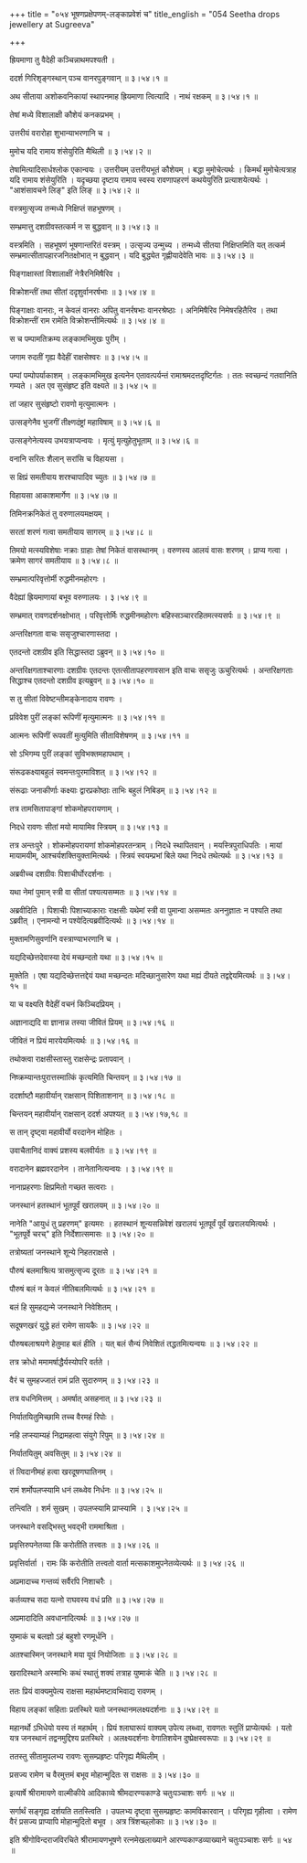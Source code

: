 +++
title = "०५४ भूषणप्रक्षेपणम्-लङ्काप्रवेशं च"
title_english = "054 Seetha drops jewellery at Sugreeva"

+++


ह्रियमाणा तु वैदेही कञ्चिन्नाथमपश्यती ।  

ददर्श गिरिशृङ्गस्थान् पञ्च वानरपुङ्गवान्  ॥  ३।५४।१  ॥   

अथ सीताया अशोकवनिकायां स्थापनमाह ह्रियमाणा त्वित्यादि । नाथं रक्षकम्  ॥ 
३।५४।१  ॥   

  

तेषां मध्ये विशालाक्षी कौशेयं कनकप्रभम् ।  

उत्तरीयं वरारोहा शुभान्याभरणानि च ।  

मुमोच यदि रामाय शंसेयुरिति मैथिली  ॥  ३।५४।२  ॥   

तेषामित्यादिसार्धश्लोक एकान्वयः । उत्तरीयम् उत्तरीयभूतं कौशेयम् । बद्धा
मुमोचेत्यर्थः । किमर्थं मुमोचेत्यत्राह यदि रामाय शंसेयुरिति । यदृच्छया
दृष्टाय रामाय स्वस्य रावणापहरणं कथयेयुरिति प्रत्याशयेत्यर्थः ।
"आशंसावचने लिङ्" इति लिङ्  ॥  ३।५४।२  ॥   

  

वस्त्रमुत्सृज्य तन्मध्ये निक्षिप्तं सहभूषणम् ।  

सम्भ्रमात्तु दशग्रीवस्तत्कर्म न स बुद्धवान्  ॥  ३।५४।३  ॥   

वस्त्रमिति । सहभूषणं भूषणान्तरितं वस्त्रम् । उत्सृज्य उन्मुच्य ।
तन्मध्ये सीतया निक्षिप्तमिति यत् तत्कर्म सम्भ्रमात्सीतापहारजनितक्षोभात्
न बुद्धवान् । यदि बुद्ध्येत गृह्णीयादेवेति भावः  ॥  ३।५४।३  ॥   

  

पिङ्गाक्षास्तां विशालाक्षीं नेत्रैरनिमिषैरिव ।  

विक्रोशन्तीं तथा सीतां ददृशुर्वानरर्षभाः  ॥  ३।५४।४  ॥   

पिङ्गाक्षाः वानराः, न केवलं वानराः अपितु वानर्रषभाः वानरश्रेष्ठाः ।
अनिमिषैरिव निमेषरहितैरिव । तथा विक्रोशन्तीं राम रामेति
विक्रोशन्तीमित्यर्थः  ॥  ३।५४।४  ॥   

  

स च पम्पामतिक्रम्य लङ्कामभिमुखः पुरीम् ।  

जगाम रुदतीं गृह्य वैदेहीं राक्षसेश्वरः  ॥  ३।५४।५  ॥   

पम्पां पम्पोपर्याकाशम् । लङ्कामभिमुख इत्यनेन एतावत्पर्यन्तं
रामाश्रमदत्तदृष्टिर्गतः । ततः स्वच्छन्दं गतवानिति गम्यते । अत एव
सुसंहृष्ट इति वक्ष्यते  ॥  ३।५४।५  ॥   

  

तां जहार सुसंहृष्टो रावणो मृत्युमात्मनः ।  

उत्सङ्गेनैव भुजगीं तीक्ष्णदंष्ट्रां महाविषाम्  ॥  ३।५४।६  ॥   

उत्सङ्गेनेत्यस्य उभयत्राप्यन्वयः । मृत्युं मृत्युहेतुभूताम्  ॥  ३।५४।६
 ॥   

  

वनानि सरितः शैलान् सरांसि च विहायसा ।  

स क्षिप्रं समतीयाय शरश्चापादिव च्युतः  ॥  ३।५४।७  ॥   

विहायसा आकाशमार्गेण  ॥  ३।५४।७  ॥   

  

तिमिनक्रनिकेतं तु वरुणालयमक्षयम् ।  

सरतां शरणं गत्वा समतीयाय सागरम्  ॥  ३।५४।८  ॥   

तिमयो मत्स्यविशेषाः नक्राः ग्राहाः तेषां निकेतं वासस्थानम् । वरुणस्य
आलयं वासः शरणम् । प्राप्य गत्वा । क्रमेण सागरं समतीयाय  ॥  ३।५४।८  ॥   

  

सम्भ्रमात्परिवृत्तोर्मी रुद्धमीनमहोरगः ।  

वैदेह्यां ह्रियमाणायां बभूव वरुणालयः । ३।५४।९  ॥   

सम्भ्रमात् रावणदर्शनक्षोभात् । परिवृत्तोर्मिः रुद्धमीनमहोरगः
बहिस्सञ्चाररहितमत्स्यसर्पः  ॥  ३।५४।९  ॥   

  

अन्तरिक्षगता वाचः ससृजुश्चारणास्तदा ।  

एतदन्तो दशग्रीव इति सिद्धास्तदा ऽब्रुवन्  ॥  ३।५४।१०  ॥   

अन्तरिक्षगताश्चारणाः दशग्रीवः एतदन्तः एतत्सीतापहरणावसान इति वाचः ससृजुः
ऊचुरित्यर्थः । अन्तरिक्षगताः सिद्धाश्च एतदन्तो दशग्रीव इत्यब्रुवन्  ॥ 
३।५४।१०  ॥   

  

स तु सीतां विवेष्टन्तीमङ्केनादाय रावणः ।  

प्रविवेश पुरीं लङ्कां रूपिणीं मृत्युमात्मनः  ॥  ३।५४।११  ॥   

आत्मनः रूपिणीं रूपवतीं मुत्युमिति सीताविशेषणम्  ॥  ३।५४।११  ॥   

  

सो ऽभिगम्य पुरीं लङ्कां सुविभक्तमहापथाम् ।  

संरूढकक्ष्याबहुलं स्वमन्तःपुरमाविशत्  ॥  ३।५४।१२  ॥   

संरूढाः जनाकीर्णाः कक्ष्याः द्वारप्रकोष्ठाः ताभिः बहुलं निबिडम्  ॥ 
३।५४।१२  ॥   

  

तत्र तामसितापाङ्गां शोकमोहपरायणाम् ।  

निदधे रावणः सीतां मयो मायामिव स्त्रियम्  ॥  ३।५४।१३  ॥   

तत्र अन्तःपुरे । शोकमोहपरायणां शोकमोहपरतन्त्राम् । निदधे स्थापितवान् ।
मयस्त्रिपुराधिपतिः । मायां मायामयीम्, आश्चर्यशक्तियुक्तामित्यर्थः ।
स्त्रियं स्वयम्प्रभां बिले यथा निदधे तथेत्यर्थः  ॥  ३।५४।१३  ॥   

  

अब्रवीच्च दशग्रीवः पिशाचीर्घोरदर्शनाः ।  

यथा नेमां पुमान् स्त्री वा सीतां पश्यत्यसम्मतः  ॥  ३।५४।१४  ॥   

अब्रवीदिति । पिशाचीः पिशाच्याकाराः राक्षसीः यथेमां स्त्री वा पुमान्वा
असम्मतः अननुज्ञातः न पश्यति तथा ऽब्रवीत् । एनामन्यो न
पश्येदित्यब्रवीदित्यर्थः  ॥  ३।५४।१४  ॥   

  

मुक्तामणिसुवर्णानि वस्त्राण्याभरणानि च ।  

यद्यदिच्छेत्तदेवास्या देयं मच्छन्दतो यथा  ॥  ३।५४।१५  ॥   

मुक्तेति । एषा यद्यदिच्छेत्तत्तद्देयं यथा मच्छन्दतः मदिच्छानुसारेण यथा
मह्यं दीयते तद्वद्देयमित्यर्थः  ॥  ३।५४।१५  ॥   

  

या च वक्ष्यति वैदेहीं वचनं किञ्चिदप्रियम् ।  

अज्ञानाद्यदि वा ज्ञानान्न तस्या जीवितं प्रियम्  ॥  ३।५४।१६  ॥   

जीवितं न प्रियं मारयेयमित्यर्थः  ॥  ३।५४।१६  ॥   

  

तथोक्त्वा राक्षसीस्तास्तु राक्षसेन्द्रः प्रतापवान् ।  

निष्क्रम्यान्तःपुरात्तस्मात्किं कृत्यमिति चिन्तयन्  ॥  ३।५४।१७  ॥   

ददर्शाष्टौ महावीर्यान् राक्षसान् पिशिताशनान्  ॥  ३।५४।१८  ॥   

चिन्तयन् महावीर्यान् राक्षसान् ददर्श अपश्यत्  ॥  ३।५४।१७,१८  ॥   

  

स तान् दृष्ट्वा महावीर्यो वरदानेन मोहितः ।  

उवाचैतानिदं वाक्यं प्रशस्य बलवीर्यतः  ॥  ३।५४।१९  ॥   

वरादानेन ब्रह्मवरदानेन । तानेतानित्यन्वयः । ३।५४।१९  ॥   

  

नानाप्रहरणाः क्षिप्रमितो गच्छत सत्वराः ।  

जनस्थानं हतस्थानं भूतपूर्वं खरालयम्  ॥  ३।५४।२०  ॥   

नानेति "आयुधं तु प्रहरणम्" इत्यमरः । हतस्थानं शून्यसन्निवेशं खरालयं
भूतपूर्वं पूर्वं खरालयमित्यर्थः । "भूतपूर्वे चरच्" इति निर्देशात्समासः
 ॥  ३।५४।२०  ॥   

  

तत्रोष्यतां जनस्थाने शून्ये निहतराक्षसे ।  

पौरुषं बलमाश्रित्य त्रासमुत्सृज्य दूरतः  ॥  ३।५४।२१  ॥   

पौरुषं बलं न केवलं नीतिबलमित्यर्थः  ॥  ३।५४।२१  ॥   

  

बलं हि सुमहद्यन्मे जनस्थाने निवेशितम् ।  

सदूषणखरं युद्धे हतं रामेण सायकैः  ॥  ३।५४।२२  ॥   

पौरुषबलाश्रयणे हेतुमाह बलं हीति । यत् बलं सैन्यं निवेशितं
तद्धतमित्यन्वयः  ॥  ३।५४।२२  ॥   

  

तत्र क्रोधो ममामर्षाद्धैर्यस्योपरि वर्तते ।  

वैरं च सुमहज्जातं रामं प्रति सुदारुणम्  ॥  ३।५४।२३  ॥   

तत्र वधनिमित्तम् । अमर्षात् असहनात्  ॥  ३।५४।२३  ॥   

  

निर्यातयितुमिच्छामि तच्च वैरमहं रिपोः ।  

नहि लप्स्याम्यहं निद्रामहत्वा संयुगे रिपुम्  ॥  ३।५४।२४  ॥   

निर्यातयितुम् अवसितुम्  ॥  ३।५४।२४  ॥   

  

तं त्विदानीमहं हत्वा खरदूषणघातिनम् ।  

रामं शर्मोपलप्स्यामि धनं लब्ध्वेव निर्धनः  ॥  ३।५४।२५  ॥   

तन्त्विति । शर्म सुखम् । उपलप्स्यामि प्राप्स्यामि । ३।५४।२५  ॥   

  

जनस्थाने वसद्भिस्तु भवद्भी राममाश्रिता ।  

प्रवृत्तिरुपनेतव्या किं करोतीति तत्त्वतः  ॥  ३।५४।२६  ॥   

प्रवृत्तिर्वार्ता । रामः किं करोतीति तत्त्वतो वार्ता
मत्सकाशमुपनेतव्येत्यर्थः  ॥  ३।५४।२६  ॥   

  

अप्रमादाच्च गन्तव्यं सर्वैरपि निशाचरैः ।  

कर्तव्यश्च सदा यत्नो राघवस्य वधं प्रति  ॥  ३।५४।२७  ॥   

अप्रमादादिति अवधानादित्यर्थः  ॥  ३।५४।२७  ॥   

  

युष्माकं च बलज्ञो ऽहं बहुशो रणमूर्धनि ।  

अतश्चास्मिन् जनस्थाने मया यूयं नियोजिताः  ॥  ३।५४।२८  ॥   

खरादिस्थाने अस्माभिः कथं स्थातुं शक्यं तत्राह युष्माकं चेति  ॥  ३।५४।२८
 ॥   

  

ततः प्रियं वाक्यमुपेत्य राक्षसा महार्थमष्टावभिवाद्य रावणम् ।  

विहाय लङ्कां सहिताः प्रतस्थिरे यतो जनस्थानमलक्ष्यदर्शनाः  ॥  ३।५४।२९  ॥   

महानर्थो ऽभिधेयो यस्य तं महार्थम् । प्रियं श्लाघारूपं वाक्यम् उपेत्य
लब्ध्वा, रावणतः स्तुतिं प्राप्येत्यर्थः । यतो यत्र जनस्थानं
तद्वनमुद्दिश्य प्रतस्थिरे । अलक्ष्यदर्शनाः वेगातिशयेन
दुष्प्रेक्षस्वरूपाः  ॥  ३।५४।२९  ॥   

  

ततस्तु सीतामुपलभ्य रावणः सुसम्प्रहृष्टः परिगृह्य मैथिलीम् ।  

प्रसज्य रामेण च वैरमुत्तमं बभूव मोहान्मुदितः स राक्षसः  ॥  ३।५४।३०  ॥   

इत्यार्षे श्रीरामायणे वाल्मीकीये आदिकाव्ये श्रीमदारण्यकाण्डे चतुःपञ्चाशः
सर्गः  ॥  ५४  ॥   

सर्गार्थं सङ्गृह्य दर्शयति ततस्त्विति । उपलभ्य दृष्ट्वा सुसम्प्रहृष्टः
कामविकारवान् । परिगृह्य गृहीत्वा । रामेण वैरं प्रसज्य प्राप्यापि
मोहान्मुदितो बभूव । अत्र त्रिंशच्छ्लोकाः  ॥  ३।५४।३०  ॥   

इति श्रीगोविन्दराजविरचिते श्रीरामायणभूषणे रत्नमेखलाख्याने
आरण्यकाण्डव्याख्याने चतुःपञ्चाशः सर्गः  ॥  ५४  ॥   


